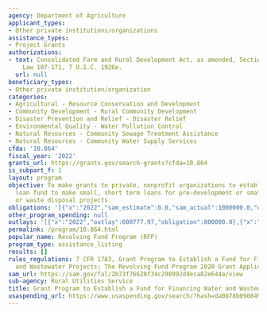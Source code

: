 ```yaml
---
agency: Department of Agriculture
applicant_types:
- Other private institutions/organizations
assistance_types:
- Project Grants
authorizations:
- text: Consolidated Farm and Rural Development Act, as amended, Section 6002, Public
    Law 107-171, 7 U.S.C. 1926e.
  url: null
beneficiary_types:
- Other private institution/organization
categories:
- Agricultural - Resource Conservation and Development
- Community Development - Rural Community Development
- Disaster Prevention and Relief - Disaster Relief
- Environmental Quality - Water Pollution Control
- Natural Resources - Community Sewage Treatment Assistance
- Natural Resources - Community Water Supply Services
cfda: '10.864'
fiscal_year: '2022'
grants_url: https://grants.gov/search-grants?cfda=10.864
is_subpart_f: 1
layout: program
objective: To make grants to private, nonprofit organizations to establish a revolving
  loan fund to make small, short term loans for pre-development or small capital water
  or waste disposal projects.
obligations: '[{"x":"2022","sam_estimate":0.0,"sam_actual":1000000.0,"usa_spending_actual":800000.0},{"x":"2023","sam_estimate":1000000.0,"sam_actual":0.0,"usa_spending_actual":1716002.0},{"x":"2024","sam_estimate":1000000.0,"sam_actual":0.0,"usa_spending_actual":0.0}]'
other_program_spending: null
outlays: '[{"x":"2022","outlay":600777.97,"obligation":800000.0},{"x":"2023","outlay":858001.0,"obligation":1716002.0},{"x":"2024","outlay":0.0,"obligation":0.0}]'
permalink: /program/10.864.html
popular_name: Revolving Fund Program (RFP)
program_type: assistance_listing
results: []
rules_regulations: 7 CFR 1783, Grant Program to Establish a Fund for Financing Water
  and Wastewater Projects; The Revolving Fund Program 2020 Grant Application Guide.
sam_url: https://sam.gov/fal/2b73f76620f34c298992ddeca82e644a/view
sub-agency: Rural Utilities Service
title: Grant Program to Establish a Fund for Financing Water and Wastewater Projects
usaspending_url: https://www.usaspending.gov/search/?hash=da0b78b09084978834841d4027f135aa
---
```


